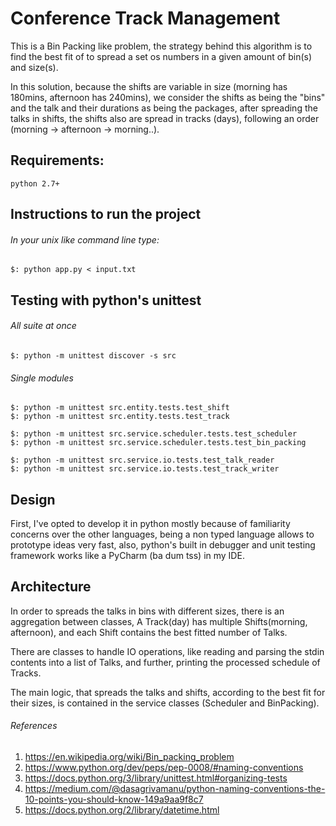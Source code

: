 # Conference Track Management

This is a Bin Packing like problem, the strategy behind this algorithm is to find the best fit of to spread a set os numbers in a given amount of bin(s) and size(s). 

In this solution, because the shifts are variable in size (morning has 180mins, afternoon has 240mins), we consider the shifts as being the "bins" and the talk and their durations as being the packages, after spreading the talks in shifts, the shifts also are spread in tracks (days), following an order (morning -> afternoon -> morning..).

## Requirements:

    python 2.7+

## Instructions to run the project

###### In your unix like command line type:
    
    $: python app.py < input.txt

## Testing with python's unittest


###### All suite at once
    $: python -m unittest discover -s src 
    

###### Single modules
    
    $: python -m unittest src.entity.tests.test_shift
    $: python -m unittest src.entity.tests.test_track
    
    $: python -m unittest src.service.scheduler.tests.test_scheduler
    $: python -m unittest src.service.scheduler.tests.test_bin_packing
    
    $: python -m unittest src.service.io.tests.test_talk_reader
    $: python -m unittest src.service.io.tests.test_track_writer
    

## Design

First, I've opted to develop it in python mostly because of familiarity concerns over the other languages, being a non typed language allows to prototype ideas very fast, also, python's built in debugger and unit testing framework works like a PyCharm (ba dum tss) in my IDE.

## Architecture

In order to spreads the talks in bins with different sizes, there is an aggregation between classes, A Track(day) has multiple Shifts(morning, afternoon), and each Shift contains the best fitted number of Talks.

There are classes to handle IO operations, like reading and parsing the stdin contents into a list of Talks, and further, printing the processed schedule of Tracks.

The main logic, that spreads the talks and shifts, according to the best fit for their sizes, is contained in the service classes (Scheduler and BinPacking).


###### References

1. https://en.wikipedia.org/wiki/Bin_packing_problem
2. https://www.python.org/dev/peps/pep-0008/#naming-conventions
3. https://docs.python.org/3/library/unittest.html#organizing-tests
4. https://medium.com/@dasagrivamanu/python-naming-conventions-the-10-points-you-should-know-149a9aa9f8c7
5. https://docs.python.org/2/library/datetime.html

